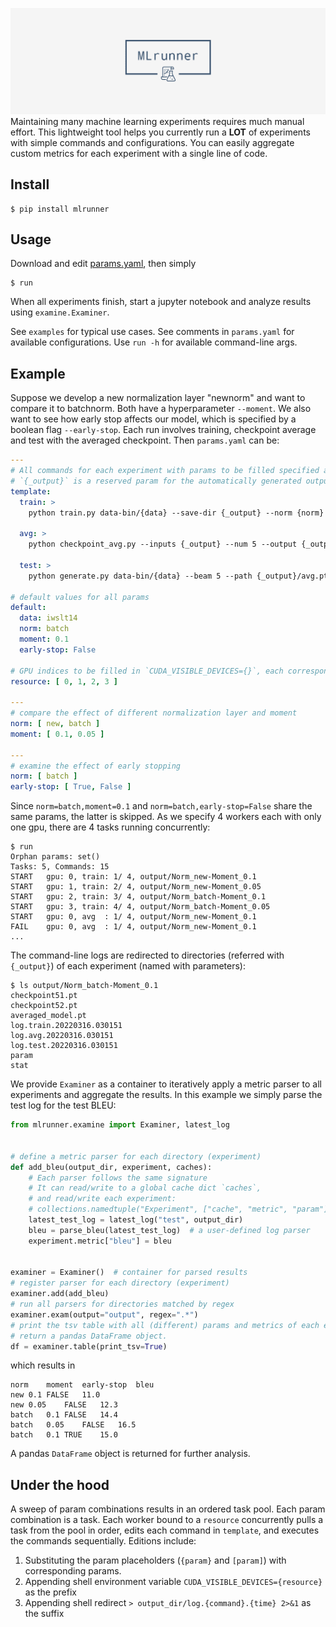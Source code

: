 ![](logo.png)
Maintaining many machine learning experiments requires much manual effort. This lightweight tool helps you currently run a **LOT** of experiments with simple commands and configurations. You can easily aggregate custom metrics for each experiment with a single line of code.

## Install
```
$ pip install mlrunner
```
## Usage
Download and edit [params.yaml](https://raw.githubusercontent.com/simtony/mlrunner/main/params.yaml), then simply
```
$ run
```
When all experiments finish, start a jupyter notebook and analyze results using `examine.Examiner`.

See `examples` for typical use cases. 
See comments in `params.yaml` for available configurations. Use `run -h` for available command-line args.

## Example
Suppose we develop a new normalization layer "newnorm" and want to compare it to batchnorm. Both have a
hyperparameter `--moment`. We also want to see how early stop affects our model, which is
specified by a boolean flag `--early-stop`. Each run involves training, checkpoint average and test with the averaged checkpoint. Then `params.yaml` can be:

```yaml
---
# All commands for each experiment with params to be filled specified as `{param}` or `[param]`
# `{_output}` is a reserved param for the automatically generated output directory
template:
  train: >
    python train.py data-bin/{data} --save-dir {_output} --norm {norm} [moment] [early-stop]

  avg: >
    python checkpoint_avg.py --inputs {_output} --num 5 --output {_output}/avg.pt

  test: >
    python generate.py data-bin/{data} --beam 5 --path {_output}/avg.pt

# default values for all params
default:
  data: iwslt14
  norm: batch
  moment: 0.1
  early-stop: False

# GPU indices to be filled in `CUDA_VISIBLE_DEVICES={}`, each corresponds to a worker.
resource: [ 0, 1, 2, 3 ]

---
# compare the effect of different normalization layer and moment 
norm: [ new, batch ]
moment: [ 0.1, 0.05 ]

---
# examine the effect of early stopping
norm: [ batch ]
early-stop: [ True, False ]

```

Since  `norm=batch,moment=0.1` and `norm=batch,early-stop=False` share the same params, the latter is skipped. As we specify 4 workers each with only one gpu, there are 4 tasks running concurrently:

```
$ run
Orphan params: set()
Tasks: 5, Commands: 15
START   gpu: 0, train: 1/ 4, output/Norm_new-Moment_0.1
START   gpu: 1, train: 2/ 4, output/Norm_new-Moment_0.05
START   gpu: 2, train: 3/ 4, output/Norm_batch-Moment_0.1
START   gpu: 3, train: 4/ 4, output/Norm_batch-Moment_0.05
START   gpu: 0, avg  : 1/ 4, output/Norm_new-Moment_0.1
FAIL    gpu: 0, avg  : 1/ 4, output/Norm_new-Moment_0.1
...
```

The command-line logs are redirected to directories (referred with `{_output}`) of each experiment (named with parameters):

```
$ ls output/Norm_batch-Moment_0.1
checkpoint51.pt
checkpoint52.pt
averaged_model.pt
log.train.20220316.030151
log.avg.20220316.030151
log.test.20220316.030151
param
stat
```

We provide `Examiner` as a container to iteratively apply a metric parser to all experiments and aggregate the results. In this example we simply parse the test log for the test BLEU:

```python
from mlrunner.examine import Examiner, latest_log


# define a metric parser for each directory (experiment)
def add_bleu(output_dir, experiment, caches):
    # Each parser follows the same signature
    # It can read/write to a global cache dict `caches`, 
    # and read/write each experiment: 
    # collections.namedtuple("Experiment", ["cache", "metric", "param"])
    latest_test_log = latest_log("test", output_dir)
    bleu = parse_bleu(latest_test_log)  # a user-defined log parser
    experiment.metric["bleu"] = bleu


examiner = Examiner()  # container for parsed results
# register parser for each directory (experiment)
examiner.add(add_bleu)
# run all parsers for directories matched by regex 
examiner.exam(output="output", regex=".*")
# print the tsv table with all (different) params and metrics of each experiment
# return a pandas DataFrame object.
df = examiner.table(print_tsv=True)
```
which results in
```commandline
norm	moment	early-stop	bleu
new	0.1	FALSE	11.0
new	0.05	FALSE	12.3
batch	0.1	FALSE	14.4
batch	0.05	FALSE	16.5
batch	0.1	TRUE	15.0
```
A pandas `DataFrame` object is returned for further analysis.

## Under the hood

A sweep of param combinations results in an ordered task pool. Each param combination is a task. Each worker bound to a `resource` concurrently pulls a task from the pool in order, edits each command in `template`, and executes the commands sequentially. Editions include:

1. Substituting the param placeholders (`{param}` and `[param]`) with corresponding params.
2. Appending shell environment variable `CUDA_VISIBLE_DEVICES={resource}` as the prefix
3. Appending shell redirect `> output_dir/log.{command}.{time} 2>&1` as the suffix

[//]: # (# Workflow)

[//]: # ()
[//]: # (Manually scheduling a **LOT** of experiments can quickly lead to frustrations:)

[//]: # ()
[//]: # (1. Efficiency. During the early phase, we experiment on small models and datasets which are not resource hungry. One can find it hard to fully utilize the GPU times on modern multi-GPU machines.)

[//]: # (2. Cognitive load. There are lengthy pipelines and numerous parameters to tune: data, model architecture, hyperparams, training regimes, and test regimes. These knots are typically scattered in code, data, or command-line args, making the experiment process error-prone and cognitively draining.)

[//]: # (3. Accessibility. How to distinguish artifacts of different experiments in the file system while maintaining readability? How to quickly obtain insights from tens of hundreds of results? How to quickly set up the workflow for new projects?)

[//]: # (4. Robustness: What if your machine is temporally down or some bug happened in your code? Which experiment needs rerun?)

[//]: # ()
[//]: # (This tool tightly integrates into a more effective workflow. In a nutshell:)

[//]: # ()
[//]: # (1. Make every modification &#40;architecture, params, training regime, etc.&#41; adjustable by command line args. This interface is consistent with most code bases.)

[//]: # (    1. For structural changes of models, use if/else or switch/case)

[//]: # (    2. For datasets, specify the directory)

[//]: # (2. Specify irrelevant params in the command template. Make relevant params to the experiment variables &#40;`[param]` or `{param}`&#41; and list values you want to test in a configuration file. Specify default values of these params for reference.)

[//]: # (3. Use a pool of workers to concurrently run all your experiments. Track progress with tools like tensorboard.)

[//]: # (4. Apply the same processing code for each run to parse results you need, and aggregate them for visualization: use tensorboard hyperparams, jupyter notebook, or simply a spreadsheet.)


